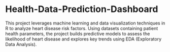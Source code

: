 # Health-Data-Prediction-Dashboard
This project leverages machine learning and data visualization techniques in R to analyze heart disease risk factors. Using datasets containing patient health parameters, the project builds predictive models to assess the likelihood of heart disease and explores key trends using EDA (Exploratory Data Analysis).
